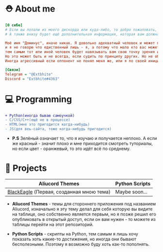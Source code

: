 # ⛑ About me

```ini
[О себе]
# Если вы попали из моего дискорда или куда-либо, то добро пожаловать, здесь вы можете изучить этот профиль.
# А также внизу будет ещё дополнительная информация, которая вам должна помочь, удачи!

Моё имя "Доминус", иначе никак. Я довольно адекватный человек и может понять ваше мнение,
и я не говорю что едиственный лишь - я, а потому что мало кто вас может понять
тем самым тот или иной человек будет навязывать вам свою точку зрения и вы должны придерживаться его.
Но это может быть и не всегда, если судить по принципу других. Но не об этом.
Иногда агрессивный если оппонент не понял меня же, или я по своей инициативе "напал" на этого человека просто так.

[Связи]
Telegram = "@Extbhite"
Discord = "Extbhite#4363"
```

# 💻 Programming
```diff
+ Python(иногда бываю самоучкой)
- С/CSS/C++(ещё не в процессе)
- HTML(мне это пригодится когда-нибудь)
- JS(для веь-сайта, тоже когда-нибудь пригодится)
```
* **P.S** Зелёный означает то, что я изучаю и получается неплохо. А если же красный - значит плохо и мне приходится смотреть туториалы, но если цвет - оранжевый, то это идёт всё по среднему.

# 📁 Projects
| Aliucord Themes | Python Scripts |
|----------------|----------------|
| [BlackEagle](https://github.com/ExtbhiteEAS/Black-Eagle) (Первая, созданная мною тема)| Maybe soon...|
* **Aliucord Themes** - темы для стороннего приложения под названием Aliucord, изначально я эту тему делал для себя которую вы видите на таблице, оно собственно является первым, но я позже решил его опубликовать в открытый доступ, если он вам нужен - то можете из таблицы перейти на этот репозиторий.

* **Python Scripts** - скрипты на Python, тем самым я лишь хочу показать хоть какие-то достижения, но иногда они бывают бесполезными. Поэтому я возможно буду хоть как-то пополнять. 
